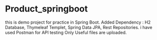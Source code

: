 # Product_springboot
this is demo project for practice in Spring Boot. Added Dependency : H2 Database, Thymeleaf Templet, Spring Data JPA, Rest Repositories. i have used Postman for API testing
Only Useful files are uploaded.
